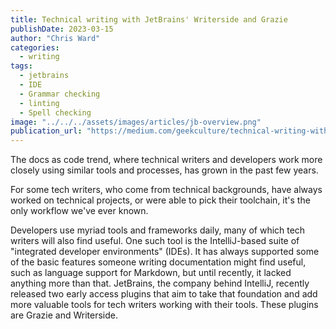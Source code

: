 ```yaml
---
title: Technical writing with JetBrains' Writerside and Grazie
publishDate: 2023-03-15
author: "Chris Ward"
categories:
  - writing
tags:
  - jetbrains
  - IDE
  - Grammar checking
  - linting
  - Spell checking
image: "../../../assets/images/articles/jb-overview.png"
publication_url: "https://medium.com/geekculture/technical-writing-with-jetbrains-writerside-and-grazie-2009208f1d4b?source=rss-------1"
---
```


The docs as code trend, where technical writers and developers work more closely using similar tools and processes, has grown in the past few years.

For some tech writers, who come from technical backgrounds, have always worked on technical projects, or were able to pick their toolchain, it's the only workflow we've ever known.

Developers use myriad tools and frameworks daily, many of which tech writers will also find useful. One such tool is the IntelliJ-based suite of "integrated developer environments" (IDEs). It has always supported some of the basic features someone writing documentation might find useful, such as language support for Markdown, but until recently, it lacked anything more than that. JetBrains, the company behind IntelliJ, recently released two early access plugins that aim to take that foundation and add more valuable tools for tech writers working with their tools. These plugins are Grazie and Writerside.